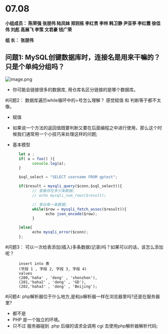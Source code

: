 # **07.08**

**小组成员： 陈荣强 张朋伟 陆凤妹  郑则栋 李红贵 李林 韩卫静 尹亚亭 李红霞  徐佳伟  刘彪  高展飞 李策  文君豪 钱广荣**

**组       长： 张朋伟**


## 问题1: MySQL创键数据库时，连接名是用来干嘛的？只是个单纯分组吗？
![image.png](https://upload-images.jianshu.io/upload_images/2845301-bcccfe89f42d841d.png?imageMogr2/auto-orient/strip%7CimageView2/2/w/1240)

* 你可能会链接很多的数据库, 用仓库名区分链接的是哪个数据库。


#问题2： 数据库遍历while循环中的=号怎么理解？ 感觉赋值 和 判断等于都不太像。

* 赋值

- 如果说一个方法的返回值既要判断又要在后面编程之中进行使用，那么这个时候我们通常用一个小技巧来处理这样的问题;

* 基本模型
```javascript
      let a ; 
      if( a = foo() ){
            console.log(a);
      }
```

```javascript
      $sql_select = "SELECT username FROM gptest";

      if($result = mysqli_query($conn,$sql_select)){
            // 查看存在多少条数据;
            // echo mysqli_num_rows($result);

            // 拿出每一条数据;
            while($row = mysqli_fetch_assoc($result)){
                  echo json_encode($row);
            }

      }else{
            echo mysqli_error($conn);
      };
```

#问题3： 可以一次给表添加(插入)多条数据(记录)吗？如果可以的话，该怎么添加呢？

```mysql
      insert into 表 
      (字段 1 , 字段 2, 字段 3, 字段 4)
      values
      (200,'haha' , 'deng' , 'shenzhen'),
      (201,'haha2' , 'deng' , 'GD'),
      (202,'haha3' , 'deng' , 'Beijing');

```

#问题4:  php解析器位于什么地方,是和js解析器一样在浏览器里吗?还是在服务器里?

* 都不是
* PHP 是一个独立的环境。 
* 只不过 服务器碰到 .php 后缀的请求会调用 cgi 去使用php解析器解析代码;

